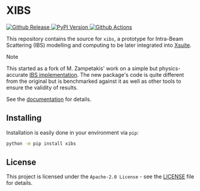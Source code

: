 # XIBS

<p>
  <!-- Github Release -->
  <a href="https://github.com/fsoubelet/xibs/releases">
    <img alt="Github Release" src="https://img.shields.io/github/v/release/fsoubelet/xibs?color=orange&label=Release&logo=Github">
  </a>

  <!-- PyPi Version -->
  <a href="https://pypi.org/project/xibs">
    <img alt="PyPI Version" src="https://img.shields.io/pypi/v/xibs?label=PyPI&logo=PyPI">
  </a>

  <!-- Github Actions Build -->
  <a href="https://github.com/fsoubelet/xibs/actions?query=workflow%3A%22Cron+Testing%22">
    <img alt="Github Actions" src="https://github.com/fsoubelet/xibs/workflows/Tests/badge.svg">
  </a>

  <!-- General DOI -->
  <!-- <a href="https://zenodo.org/badge/latestdoi/10044627."> -->
  <!-- <img alt="DOI" src="https://zenodo.org/records/10044627..svg"> -->
  <!-- </a> -->
</p>

This repository contains the source for `xibs`, a prototype for Intra-Beam Scattering (IBS) modelling and computing to be later integrated into [Xsuite](https://github.com/xsuite).

> [!NOTE]
> This started as a fork of M. Zampetakis' work on a simple but physics-accurate
> [IBS implementation](https://github.com/MichZampetakis/IBS_for_Xsuite). The new
> package's code is quite different from the original but is benchmarked against
> it as well as other tools to ensure the validity of results.

See the [documentation](https://fsoubelet.github.io/xibs/) for details.

## Installing

Installation is easily done in your environment via `pip`:

```bash
python -m pip install xibs
```

## License

This project is licensed under the `Apache-2.0 License` - see the [LICENSE](LICENSE) file for details.
